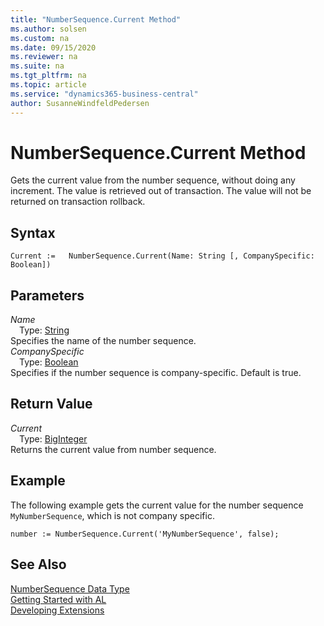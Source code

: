 ```yaml
---
title: "NumberSequence.Current Method"
ms.author: solsen
ms.custom: na
ms.date: 09/15/2020
ms.reviewer: na
ms.suite: na
ms.tgt_pltfrm: na
ms.topic: article
ms.service: "dynamics365-business-central"
author: SusanneWindfeldPedersen
---
```

[//]: # (START>DO_NOT_EDIT)
[//]: # (IMPORTANT:Do not edit any of the content between here and the END>DO_NOT_EDIT.)
[//]: # (Any modifications should be made in the .xml files in the ModernDev repo.)
# NumberSequence.Current Method
Gets the current value from the number sequence, without doing any increment. The value is retrieved out of transaction. The value will not be returned on transaction rollback.


## Syntax
```
Current :=   NumberSequence.Current(Name: String [, CompanySpecific: Boolean])
```
## Parameters
*Name*  
&emsp;Type: [String](../string/string-data-type.md)  
Specifies the name of the number sequence.  
*CompanySpecific*  
&emsp;Type: [Boolean](../boolean/boolean-data-type.md)  
Specifies if the number sequence is company-specific. Default is true.  


## Return Value
*Current*  
&emsp;Type: [BigInteger](../biginteger/biginteger-data-type.md)  
Returns the current value from number sequence.  


[//]: # (IMPORTANT: END>DO_NOT_EDIT)

## Example
The following example gets the current value for the number sequence `MyNumberSequence`, which is not company specific.
 
```
number := NumberSequence.Current('MyNumberSequence', false);
```

## See Also
[NumberSequence Data Type](numbersequence-data-type.md)  
[Getting Started with AL](../../devenv-get-started.md)  
[Developing Extensions](../../devenv-dev-overview.md)
